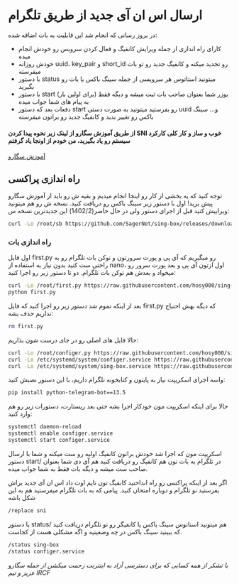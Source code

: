 
# ارسال اس ان آی جدید از طریق تلگرام
در بروز رسانی که انجام شد این قابلیت به بات اضاقه شده:
- کارای راه اندازی از جمله ویرایش کانفیگ و فعال کردن سرویس رو خودش انجام میده
- خودش روزانه uuid، key_pair و short_id رو تجدید میکنه و کانفیگ جدید رو تو بات میفرسته
- با دستور status میتونید استاتوس هر سرویسی از جمله سینگ باکس یا بات رو بگیرید
- با دستور start (برای اولین بار) یوزر شما بعنوان صاحب بات ثبت میشه و دیگه فقط به پیام های شما جواب میده
- دفعات بعد که دستور start رو بفرستید میتونید به صورت دستی uuid و... سینگ باکس رو تغییر بدید و کانفیگ جدید رو براتون میفرسته 

 

#### از طریق آموزش سگارو از لینک زیر نحوه پیدا کردن SNI خوب و ساز و کار کلی کارکرد سیستم رو یاد بگیرید، من خودم از اونجا یاد گرفتم

[آموزش سگارو](https://telegra.ph/How-run-Reality-protocol-with-Xray-or-Sing-box-Core-with-iSegaro-04-18)

## راه اندازی پراکسی
توجه کنید که یه بخشی از کار رو اینجا انجام میدیم و بقیه ش رو باید از آموزش سگارو پیش برید!
اول با دستور زیر سینگ باکس رو دریافت کنید. نسخه ش رو هم میتونید ویراییش کنید قبل از اجرای دستور ولی در حال حاضر(1402/2) این جدیدترین نسخه س:
```bash
curl -Lo /root/sb https://github.com/SagerNet/sing-box/releases/download/v1.3-beta11/sing-box-1.3-beta11-linux-amd64.tar.gz && tar -xzf /root/sb && cp -f /root/sing-box-*/sing-box /root && rm -r /root/sb /root/sing-box-* && chown root:root /root/sing-box && chmod +x /root/sing-box
```
### راه اندازی بات
اول فایل first.py رو میگیریم که آی پی و پورت سرورتون و توکن بات تلگرام رو به راحتی ست کنید بدون نیاز به استفاده از nano، اول ازتون آی پی و بعد پورت سرور رو میخواد و بعدش هم توکن بات تلگرام. دو تا دستور زیر رو اجرا کنید:
```bash
curl -Lo /root/first.py https://raw.githubusercontent.com/hosy000/sing-box-configer/master/first.py
python first.py
```
بعد از اینکه تموم شد دستور زیر رو اجرا کنید که فایل first.py که دیگه بهش احتیاج نداریم حذف بشه:
```bash
rm first.py
```
حالا فایل های اصلی رو در جای درست شون بذاریم:
```bash
curl -Lo /root/configer.py https://raw.githubusercontent.com/hosy000/sing-box-configer/master/configer.py
curl -Lo /etc/systemd/system/configer.service https://raw.githubusercontent.com/hosy000/sing-box-configer/master/configer.service
curl -Lo /etc/systemd/system/sing-box.service https://raw.githubusercontent.com/iSegaro/Sing-Box/main/sing-box.service
```
واسه اجرای اسکریپت نیاز به پایتون و کتابخونه تلگرام داریم، با این دستور نصبش کنید:
```bash
pip install python-telegram-bot==13.5
```
حالا برای اینکه اسکریپت مون خودکار اجرا بشه حتی بعد ریستارت، دستورات زیر رو هم وارد کنید:

```bash
systemctl daemon-reload
systemctl enable configer.service
systemctl start configer.service
```
اسکریپت مون که اجرا شد خودش براتون کانفیگ اولیه رو ست میکنه و شما با ارسال دستور start/ در تلگرام به بات تون هم کانفیگ رو دریافت کنید هم آی دی شما بعنوان صاحب ست میشه و دیگه بات فقط به شما جواب میده. 

اگر بعد از اینکه پراکسی رو راه انداحتید کانفیگ تون تایم اوت داد اس ان آی  جدید براش بفرستید تو تلگرام و دوباره امتحان کنید. پیامی که به بات تلگرام میفرستید هم به این شکل باشه
```bash
/replace sni
```
با دستور status/ هم میتونید استاتوس سینگ باکس یا کانفیگر رو تو تلگرام دریافت کنید که ببینید سینگ باکس در چه وضعیتیه و اگه مشکلی هست از کجاست.
```bash
/status sing-box
/status configer.service
```

*با تشکر از همه کسایی که برای دسترسی آزاد به اینترنت زحمت میکشن از جمله سگارو عزیز و تیم IRCF*
